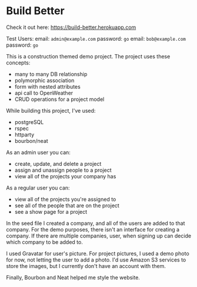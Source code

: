 # Build Better

Check it out here: <https://build-better.herokuapp.com>

Test Users:
email: `admin@example.com` password: `go`
email: `bob@example.com` password: `go`

This is a construction themed demo project. The project uses these concepts:
- many to many DB relationship
- polymorphic association
- form with nested attributes
- api call to OpenWeather
- CRUD operations for a project model

While building this project, I've used:
- postgreSQL
- rspec
- httparty
- bourbon/neat

As an admin user you can:
- create, update, and delete a project
- assign and unassign people to a project
- view all of the projects your company has

As a regular user you can:
- view all of the projects you're assigned to
- see all of the people that are on the project
- see a show page for a project

In the seed file I created a company, and all of the users are added to that
company. For the demo purposes, there isn't an interface for creating a company.
If there are multiple companies, user, when signing up can decide which company
to be added to.

I used Gravatar for user's picture. For project pictures, I used a demo
photo for now, not letting the user to add a photo. I'd use Amazon S3 services
to store the images, but I currently don't have an account with them.

Finally, Bourbon and Neat helped me style the website.
